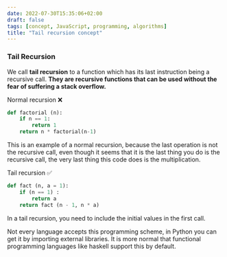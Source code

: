 ```yaml
---
date: 2022-07-30T15:35:06+02:00
draft: false
tags: [concept, JavaScript, programming, algorithms]
title: "Tail recursion concept"
---
```


### Tail Recursion

We call **tail recursion** to a function which has its last instruction being a recursive call. **They are recursive functions that can be used without the fear of suffering a stack overflow.**

Normal recursion ❌

```python
def factorial (n):
	if n == 1:
		return 1
	return n * factorial(n-1)
```
This is an example of a normal recursion, because the last operation is not the recursive call, even though it seems that it is the last thing you do is the recursive call, the very last thing this code does is the multiplication.
 
Tail recursion ✅

```python
def fact (n, a = 1):
	if (n == 1) :
		return a
	return fact (n - 1, n * a)
```
In a tail recursion, you need to include the initial values in the first call.

Not every language accepts this programming scheme, in Python you can get it by importing external libraries. It is more normal that functional programming languages like haskell support this by default.